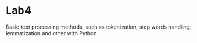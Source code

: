 # Lab4
Basic text processing methods, such as tokenization, stop words handling, lemmatization and other with Python
